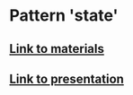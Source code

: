 # Pattern 'state'
## [Link to materials](https://vk.com/doc26879026_657091608?hash=Sg3r8pPzWeiKraBq8Ut8rvUH2qM4BBHTt879pbzfo9s&dl=pN7JoUmNYzr3RxvkPF5KO5RLrNKZhVgbWKgYnqUTGfg)
## [Link to presentation](https://docs.google.com/presentation/d/1vabdI_8fprHjb4PzUjUrXidsFDFgyrzWc1Pv6MQkLd8/edit?usp=sharing)